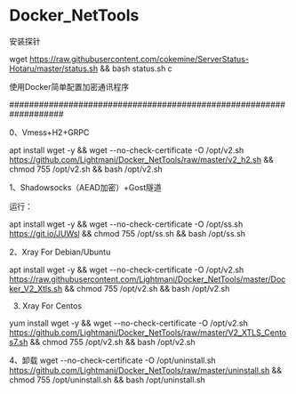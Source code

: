 # Docker_NetTools

安装探针

wget https://raw.githubusercontent.com/cokemine/ServerStatus-Hotaru/master/status.sh && bash status.sh c


使用Docker简单配置加密通讯程序

###################################################################




0、Vmess+H2+GRPC



apt install wget -y && wget --no-check-certificate -O /opt/v2.sh https://github.com/Lightmani/Docker_NetTools/raw/master/v2_h2.sh && chmod 755 /opt/v2.sh && bash /opt/v2.sh



1、Shadowsocks（AEAD加密）+Gost隧道



运行：

apt install wget -y && wget --no-check-certificate -O /opt/ss.sh https://git.io/JUWsl && chmod 755 /opt/ss.sh && bash /opt/ss.sh

2、Xray For Debian/Ubuntu

apt install wget -y && wget --no-check-certificate -O /opt/v2.sh https://raw.githubusercontent.com/Lightmani/Docker_NetTools/master/Docker_V2_Xtls.sh && chmod 755 /opt/v2.sh && bash /opt/v2.sh

3. Xray For Centos

yum install wget -y && wget --no-check-certificate -O /opt/v2.sh https://github.com/Lightmani/Docker_NetTools/raw/master/V2_XTLS_Centos7.sh && chmod 755 /opt/v2.sh && bash /opt/v2.sh

4、卸载
 wget --no-check-certificate -O /opt/uninstall.sh https://github.com/Lightmani/Docker_NetTools/raw/master/uninstall.sh && chmod 755 /opt/uninstall.sh && bash /opt/uninstall.sh
